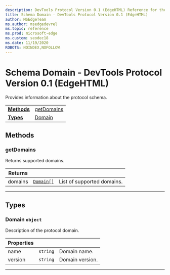 ```yaml
---
description: DevTools Protocol Version 0.1 (EdgeHTML) Reference for the Schema Domain. Provides information about the protocol schema.
title: Schema Domain - DevTools Protocol Version 0.1 (EdgeHTML)
author: MSEdgeTeam
ms.author: msedgedevrel
ms.topic: reference
ms.prod: microsoft-edge
ms.custom: seodec18
ms.date: 11/19/2020
ROBOTS: NOINDEX,NOFOLLOW
---
```

# Schema Domain - DevTools Protocol Version 0.1 (EdgeHTML)  

Provides information about the protocol schema.

| | |
|-|-|
| [**Methods**](#methods) | [getDomains](#getdomains) |
| [**Types**](#types) | [Domain](#domain) |
## Methods

### getDomains
Returns supported domains.

<table>
    <thead>
        <tr>
            <th>Returns</th>
            <th></th>
            <th></th>
        </tr>
    </thead>
    <tbody>
        <tr>
            <td>domains</td>
            <td><a href="#domain"><code class="flyout">Domain[]</code></a></td>
            <td>List of supported domains.</td>
        </tr>
    </tbody>
</table>

---

## Types

### <a name="domain"></a> Domain `object`

Description of the protocol domain.

<table>
    <thead>
        <tr>
            <th>Properties</th>
            <th></th>
            <th></th>
        </tr>
    </thead>
    <tbody>
        <tr>
            <td>name</td>
            <td><code class="flyout">string</code></td>
            <td>Domain name.</td>
        </tr>
        <tr>
            <td>version</td>
            <td><code class="flyout">string</code></td>
            <td>Domain version.</td>
        </tr>
    </tbody>
</table>

---
